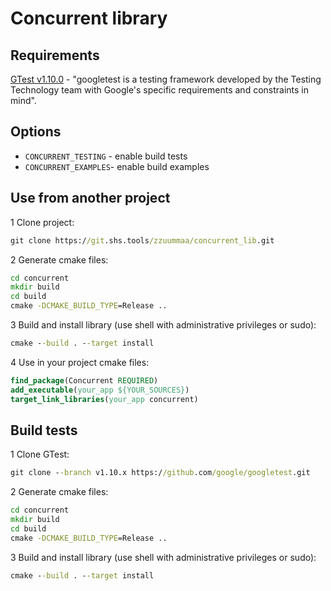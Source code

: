 # Concurrent library

## Requirements

[GTest v1.10.0](https://github.com/google/googletest/tree/v1.10.x) - "googletest is a testing framework developed by the
Testing Technology team with Google's specific requirements and constraints in mind".

## Options

- `CONCURRENT_TESTING` - enable build tests
- `CONCURRENT_EXAMPLES`- enable build examples

## Use from another project

1 Clone project:

```cmd
git clone https://git.shs.tools/zzuummaa/concurrent_lib.git
```

2 Generate cmake files:

```cmd
cd concurrent
mkdir build
cd build
cmake -DCMAKE_BUILD_TYPE=Release ..
```

3 Build and install library (use shell with administrative privileges or sudo):

```cmd
cmake --build . --target install
```

4 Use in your project cmake files:

```cmake
find_package(Concurrent REQUIRED)
add_executable(your_app ${YOUR_SOURCES})
target_link_libraries(your_app concurrent)
```

## Build tests

1 Clone GTest:

```cmd
git clone --branch v1.10.x https://github.com/google/googletest.git
```

2 Generate cmake files:

```cmd
cd concurrent
mkdir build
cd build
cmake -DCMAKE_BUILD_TYPE=Release ..
```
3 Build and install library (use shell with administrative privileges or sudo):

```cmd
cmake --build . --target install
```